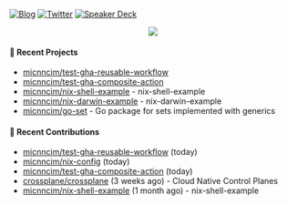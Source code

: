 [![Blog](https://img.shields.io/badge/Blog-0?style=flat-square&logo=gatsby&color=181717&logoColor=white)](https://micnncim.com)
[![Twitter](https://img.shields.io/badge/Twitter-0?style=flat-square&logo=twitter&color=1DA1F2&logoColor=white)](https://twitter.com/micnncim)
[![Speaker Deck](https://img.shields.io/badge/Speaker_Deck-0?style=flat-square&logo=speaker-deck&color=009287&logoColor=white)](https://speakerdeck.com/micnncim)

<p align="center">
<img src="https://github-readme-stats.vercel.app/api?username=micnncim&show_icons=true&count_private=true" />
</p>

#### 🍎 Recent Projects

- [micnncim/test-gha-reusable-workflow](https://github.com/micnncim/test-gha-reusable-workflow)
- [micnncim/test-gha-composite-action](https://github.com/micnncim/test-gha-composite-action)
- [micnncim/nix-shell-example](https://github.com/micnncim/nix-shell-example) - nix-shell-example
- [micnncim/nix-darwin-example](https://github.com/micnncim/nix-darwin-example) - nix-darwin-example
- [micnncim/go-set](https://github.com/micnncim/go-set) - Go package for sets implemented with generics

#### 🌱 Recent Contributions

- [micnncim/test-gha-reusable-workflow](https://github.com/micnncim/test-gha-reusable-workflow) (today)
- [micnncim/nix-config](https://github.com/micnncim/nix-config) (today)
- [micnncim/test-gha-composite-action](https://github.com/micnncim/test-gha-composite-action) (today)
- [crossplane/crossplane](https://github.com/crossplane/crossplane) (3 weeks ago) - Cloud Native Control Planes
- [micnncim/nix-shell-example](https://github.com/micnncim/nix-shell-example) (1 month ago) - nix-shell-example
